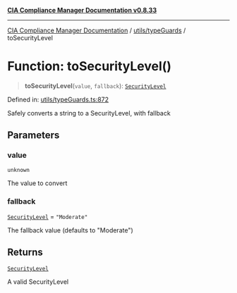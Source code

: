 [**CIA Compliance Manager Documentation v0.8.33**](../../../README.md)

***

[CIA Compliance Manager Documentation](../../../modules.md) / [utils/typeGuards](../README.md) / toSecurityLevel

# Function: toSecurityLevel()

> **toSecurityLevel**(`value`, `fallback`): [`SecurityLevel`](../../../types/cia/type-aliases/SecurityLevel.md)

Defined in: [utils/typeGuards.ts:872](https://github.com/Hack23/cia-compliance-manager/blob/1f4f2c51bc48d917eff1eb43881cee05d381f406/src/utils/typeGuards.ts#L872)

Safely converts a string to a SecurityLevel, with fallback

## Parameters

### value

`unknown`

The value to convert

### fallback

[`SecurityLevel`](../../../types/cia/type-aliases/SecurityLevel.md) = `"Moderate"`

The fallback value (defaults to "Moderate")

## Returns

[`SecurityLevel`](../../../types/cia/type-aliases/SecurityLevel.md)

A valid SecurityLevel
